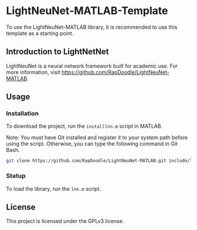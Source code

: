# LightNeuNet-MATLAB-Template

To use the LightNeuNet-MATLAB library, it is recommended to use this template as a starting point.

## Introduction to LightNetNet

LightNeuNet is a neural network framework built for academic use. For more information, visit https://github.com/RapDoodle/LightNeuNet-MATLAB.

## Usage

### Installation

To download the project, run the `installlnn.m` script in MATLAB.

Note: You must have Git installed and register it to your system path before using the script. Otherwise, you can type the following command in  Git Bash.

```bash
git clone https://github.com/RapDoodle/LightNeuNet-MATLAB.git include/lnn
```

### Statup

To load the library, run the `lnn.m` script.

## License
This project is licensed under the GPLv3 license.